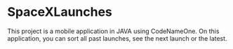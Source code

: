 # SpaceXLaunches
This project is a mobile application in JAVA using CodeNameOne. On this application, you can sort all past launches, see the next launch or the latest.
